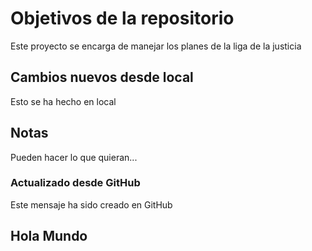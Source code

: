 # Objetivos de la repositorio

Este proyecto se encarga de manejar los planes de la liga de la justicia

## Cambios nuevos desde local
Esto se ha hecho en local


## Notas
Pueden hacer lo que quieran...

### Actualizado desde GitHub
Este mensaje ha sido creado en GitHub

## Hola Mundo

